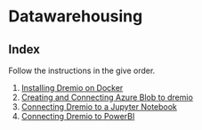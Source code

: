 # Datawarehousing

## Index
Follow the instructions in the give order.

1. [Installing Dremio on Docker](dremio-docker)
2. [Creating and Connecting Azure Blob to dremio ](azure-blob)
3. [Connecting Dremio to a Jupyter Notebook](dremio-jupter)
4. [Connecting Dremio to PowerBI](dremio-pbi)